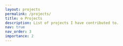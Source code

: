 ```yaml
---
layout: projects
permalink: /projects/
title: ⚙️ Projects
description: List of projects I have contributed to.
nav: true
nav_order: 3
importance: 2
---
```


